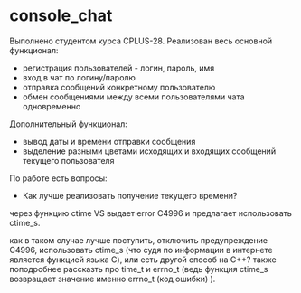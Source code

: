 # console_chat
Выполнено студентом курса CPLUS-28.
Реализован весь основной функционал:
- регистрация пользователей - логин, пароль, имя
- вход в чат по логину/паролю
- отправка сообщений конкретному пользователю
- обмен сообщениями между всеми пользователями чата одновременно

Дополнительный функционал:
- вывод даты и времени отправки сообщения
- выделение разными цветами исходящих и входящих сообщений текущего пользователя

По работе есть вопросы:

- Как лучше реализовать получение текущего времени?

через функцию ctime  VS выдает error C4996 и предлагает использовать ctime_s.

как в таком случае лучше поступить, отключить предупреждение C4996, использовать ctime_s (что судя по информации в интернете является функцией языка С), или есть другой способ на С++?
также поподробнее рассказть про time_t и errno_t (ведь функция ctime_s возвращает значение именно errno_t (код ошибки) ).  
